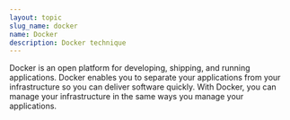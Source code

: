 ```yaml
---
layout: topic
slug_name: docker
name: Docker
description: Docker technique
---
```

Docker is an open platform for developing, shipping, and running applications. Docker enables you to separate your applications from your infrastructure so you can deliver software quickly. With Docker, you can manage your infrastructure in the same ways you manage your applications.
